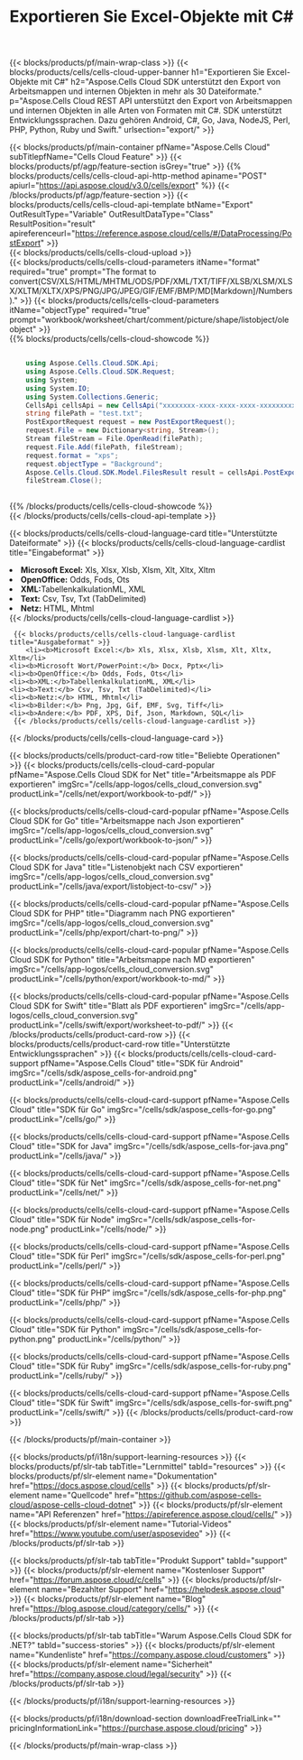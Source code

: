 ﻿---
title:  Exportieren Sie Excel-Objekte mit C#
description:  Aspose.Cells Cloud REST API unterstützt den Export von Arbeitsmappen und internen Objekten in alle Arten von Formaten mit C#. SDK unterstützt Entwicklungssprachen. Dazu gehören Android, C#, Go, Java, NodeJS, Perl, PHP, Python, Ruby und Swift.
---
{{< blocks/products/pf/main-wrap-class >}}
{{< blocks/products/cells/cells-cloud-upper-banner h1="Exportieren Sie Excel-Objekte mit C#" h2="Aspose.Cells Cloud SDK unterstützt den Export von Arbeitsmappen und internen Objekten in mehr als 30 Dateiformate." p="Aspose.Cells Cloud REST API unterstützt den Export von Arbeitsmappen und internen Objekten in alle Arten von Formaten mit C#. SDK unterstützt Entwicklungssprachen. Dazu gehören Android, C#, Go, Java, NodeJS, Perl, PHP, Python, Ruby und Swift." urlsection="export/" >}}

{{< blocks/products/pf/main-container pfName="Aspose.Cells Cloud" subTitlepfName="Cells Cloud Feature" >}}
{{< blocks/products/pf/agp/feature-section isGrey="true" >}}
{{% blocks/products/cells/cells-cloud-api-http-method apiname="POST" apiurl="https://api.aspose.cloud/v3.0/cells/export" %}}
{{< /blocks/products/pf/agp/feature-section >}} 
{{< blocks/products/cells/cells-cloud-api-template btName="Export" OutResultType="Variable" OutResultDataType="Class" ResultPosition="result" apireferenceurl="https://reference.aspose.cloud/cells/#/DataProcessing/PostExport" >}}  
{{< blocks/products/cells/cells-cloud-upload >}}  
	{{< blocks/products/cells/cells-cloud-parameters itName="format" required="true" prompt="The format to convert(CSV/XLS/HTML/MHTML/ODS/PDF/XML/TXT/TIFF/XLSB/XLSM/XLSX/XLTM/XLTX/XPS/PNG/JPG/JPEG/GIF/EMF/BMP/MD[Markdown]/Numbers)." >}}
	{{< blocks/products/cells/cells-cloud-parameters itName="objectType" required="true" prompt="workbook/worksheet/chart/comment/picture/shape/listobject/oleobject" >}}  
{{% blocks/products/cells/cells-cloud-showcode %}}  
               
```cs

	using Aspose.Cells.Cloud.SDK.Api;
	using Aspose.Cells.Cloud.SDK.Request;
	using System;
	using System.IO;
	using System.Collections.Generic;
	CellsApi cellsApi = new CellsApi("xxxxxxxx-xxxx-xxxx-xxxx-xxxxxxxxxxxx", "xxxxxxxxxxxxxxxxxxxxxxxxxxxxxxxx");
	string filePath = "test.txt";
	PostExportRequest request = new PostExportRequest();
	request.File = new Dictionary<string, Stream>();
	Stream fileStream = File.OpenRead(filePath);
	request.File.Add(filePath, fileStream);
    request.format = "xps";
	request.objectType = "Background";
	Aspose.Cells.Cloud.SDK.Model.FilesResult result = cellsApi.PostExport(request);
	fileStream.Close();    
	    
```     
{{% /blocks/products/cells/cells-cloud-showcode %}}   
{{< /blocks/products/cells/cells-cloud-api-template >}}      

{{< blocks/products/cells/cells-cloud-language-card title="Unterstützte Dateiformate" >}}
    {{< blocks/products/cells/cells-cloud-language-cardlist title="Eingabeformat" >}}
       <li><b>Microsoft Excel:</b> Xls, Xlsx, Xlsb, Xlsm, Xlt, Xltx, Xltm</li>
	<li><b>OpenOffice:</b> Odds, Fods, Ots</li>
	<li><b>XML:</b>TabellenkalkulationML, XML</li>
	<li><b>Text:</b> Csv, Tsv, Txt (TabDelimited)</li>
	<li><b>Netz:</b> HTML, Mhtml</li>
     {{< /blocks/products/cells/cells-cloud-language-cardlist >}}   

    

     {{< blocks/products/cells/cells-cloud-language-cardlist title="Ausgabeformat" >}}
        <li><b>Microsoft Excel:</b> Xls, Xlsx, Xlsb, Xlsm, Xlt, Xltx, Xltm</li>
	<li><b>Microsoft Wort/PowerPoint:</b> Docx, Pptx</li>
	<li><b>OpenOffice:</b> Odds, Fods, Ots</li>
	<li><b>XML:</b>TabellenkalkulationML, XML</li>
	<li><b>Text:</b> Csv, Tsv, Txt (TabDelimited)</li>
	<li><b>Netz:</b> HTML, Mhtml</li>
	<li><b>Bilder:</b> Png, Jpg, Gif, EMF, Svg, Tiff</li>
	<li><b>Andere:</b> PDF, XPS, Dif, Json, Markdown, SQL</li>
     {{< /blocks/products/cells/cells-cloud-language-cardlist >}}    


     

{{< /blocks/products/cells/cells-cloud-language-card >}}

{{< blocks/products/cells/product-card-row title="Beliebte Operationen" >}}
{{< blocks/products/cells/cells-cloud-card-popular pfName="Aspose.Cells Cloud SDK for Net" title="Arbeitsmappe als PDF exportieren" imgSrc="/cells/app-logos/cells_cloud_conversion.svg" productLink="/cells/net/export/workbook-to-pdf/" >}}

{{< blocks/products/cells/cells-cloud-card-popular pfName="Aspose.Cells Cloud SDK for Go" title="Arbeitsmappe nach Json exportieren" imgSrc="/cells/app-logos/cells_cloud_conversion.svg" productLink="/cells/go/export/workbook-to-json/" >}}

{{< blocks/products/cells/cells-cloud-card-popular pfName="Aspose.Cells Cloud SDK for Java" title="Listenobjekt nach CSV exportieren" imgSrc="/cells/app-logos/cells_cloud_conversion.svg" productLink="/cells/java/export/listobject-to-csv/" >}}

{{< blocks/products/cells/cells-cloud-card-popular pfName="Aspose.Cells Cloud SDK for PHP" title="Diagramm nach PNG exportieren" imgSrc="/cells/app-logos/cells_cloud_conversion.svg" productLink="/cells/php/export/chart-to-png/" >}}

{{< blocks/products/cells/cells-cloud-card-popular pfName="Aspose.Cells Cloud SDK for Python" title="Arbeitsmappe nach MD exportieren" imgSrc="/cells/app-logos/cells_cloud_conversion.svg" productLink="/cells/python/export/workbook-to-md/" >}}

{{< blocks/products/cells/cells-cloud-card-popular pfName="Aspose.Cells Cloud SDK for Swift" title="Blatt als PDF exportieren" imgSrc="/cells/app-logos/cells_cloud_conversion.svg" productLink="/cells/swift/export/worksheet-to-pdf/" >}}
{{< /blocks/products/cells/product-card-row >}}
{{< blocks/products/cells/product-card-row title="Unterstützte Entwicklungssprachen" >}}
{{< blocks/products/cells/cells-cloud-card-support pfName="Aspose.Cells Cloud" title="SDK für Android" imgSrc="/cells/sdk/aspose_cells-for-android.png" productLink="/cells/android/" >}}

{{< blocks/products/cells/cells-cloud-card-support pfName="Aspose.Cells Cloud" title="SDK für Go" imgSrc="/cells/sdk/aspose_cells-for-go.png" productLink="/cells/go/" >}}

{{< blocks/products/cells/cells-cloud-card-support pfName="Aspose.Cells Cloud" title="SDK for Java" imgSrc="/cells/sdk/aspose_cells-for-java.png" productLink="/cells/java/" >}}

{{< blocks/products/cells/cells-cloud-card-support pfName="Aspose.Cells Cloud" title="SDK für Net" imgSrc="/cells/sdk/aspose_cells-for-net.png" productLink="/cells/net/" >}}

{{< blocks/products/cells/cells-cloud-card-support pfName="Aspose.Cells Cloud" title="SDK für Node" imgSrc="/cells/sdk/aspose_cells-for-node.png" productLink="/cells/node/" >}}

{{< blocks/products/cells/cells-cloud-card-support pfName="Aspose.Cells Cloud" title="SDK für Perl" imgSrc="/cells/sdk/aspose_cells-for-perl.png" productLink="/cells/perl/" >}}

{{< blocks/products/cells/cells-cloud-card-support pfName="Aspose.Cells Cloud" title="SDK für PHP" imgSrc="/cells/sdk/aspose_cells-for-php.png" productLink="/cells/php/" >}}

{{< blocks/products/cells/cells-cloud-card-support pfName="Aspose.Cells Cloud" title="SDK für Python" imgSrc="/cells/sdk/aspose_cells-for-python.png" productLink="/cells/python/" >}}

{{< blocks/products/cells/cells-cloud-card-support pfName="Aspose.Cells Cloud" title="SDK für Ruby" imgSrc="/cells/sdk/aspose_cells-for-ruby.png" productLink="/cells/ruby/" >}}

{{< blocks/products/cells/cells-cloud-card-support pfName="Aspose.Cells Cloud" title="SDK für Swift" imgSrc="/cells/sdk/aspose_cells-for-swift.png" productLink="/cells/swift/" >}}
{{< /blocks/products/cells/product-card-row >}}

{{< /blocks/products/pf/main-container >}}

{{< blocks/products/pf/i18n/support-learning-resources >}}
{{< blocks/products/pf/slr-tab tabTitle="Lernmittel" tabId="resources" >}}
{{< blocks/products/pf/slr-element name="Dokumentation" href="https://docs.aspose.cloud/cells" >}}
{{< blocks/products/pf/slr-element name="Quellcode" href="https://github.com/aspose-cells-cloud/aspose-cells-cloud-dotnet" >}}
{{< blocks/products/pf/slr-element name="API Referenzen" href="https://apireference.aspose.cloud/cells/" >}}
{{< blocks/products/pf/slr-element name="Tutorial-Videos" href="https://www.youtube.com/user/asposevideo" >}}
{{< /blocks/products/pf/slr-tab >}}

{{< blocks/products/pf/slr-tab tabTitle="Produkt Support" tabId="support" >}}
{{< blocks/products/pf/slr-element name="Kostenloser Support" href="https://forum.aspose.cloud/c/cells" >}}
{{< blocks/products/pf/slr-element name="Bezahlter Support" href="https://helpdesk.aspose.cloud" >}}
{{< blocks/products/pf/slr-element name="Blog" href="https://blog.aspose.cloud/category/cells/" >}}
{{< /blocks/products/pf/slr-tab >}}

{{< blocks/products/pf/slr-tab tabTitle="Warum Aspose.Cells Cloud SDK for .NET?" tabId="success-stories" >}}
{{< blocks/products/pf/slr-element name="Kundenliste" href="https://company.aspose.cloud/customers" >}}
{{< blocks/products/pf/slr-element name="Sicherheit" href="https://company.aspose.cloud/legal/security" >}}
{{< /blocks/products/pf/slr-tab >}}

{{< /blocks/products/pf/i18n/support-learning-resources >}}

{{< blocks/products/pf/i18n/download-section downloadFreeTrialLink="" pricingInformationLink="https://purchase.aspose.cloud/pricing" >}}

{{< /blocks/products/pf/main-wrap-class >}}
